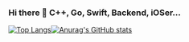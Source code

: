 ### Hi there 👋 C++, Go, Swift, Backend, iOSer...

[![Top Langs](https://github-readme-stats.vercel.app/api/top-langs/?username=mtcoafun&count_private=true&layout=compact&hide_title=true&hide_border=true&icon_color=CE1D2D&text_color=718096&bg_color=00000000)](https://github.com/anuraghazra/github-readme-stats)[![Anurag's GitHub stats](https://github-readme-stats.vercel.app/api?username=mtcoafun&count_private=true&show_icons=true&hide_title=true&hide_border=true&icon_color=33FFFF&text_color=718096&bg_color=00000000)](https://github.com/anuraghazra/github-readme-stats)
<!--
**mtcoafun/mtcoafun** is a ✨ _special_ ✨ repository because its `README.md` (this file) appears on your GitHub profile.

Here are some ideas to get you started:

- 🔭 I’m currently working on ...
- 🌱 I’m currently learning ...
- 👯 I’m looking to collaborate on ...
- 🤔 I’m looking for help with ...
- 💬 Ask me about ...
- 📫 How to reach me: ...
- 😄 Pronouns: ...
- ⚡ Fun fact: ...
-->
